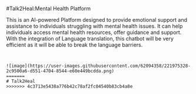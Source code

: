 #Talk2Heal:Mental Health Platform

This is an AI-powered Platform designed to provide emotional support and assistance to individuals struggling with mental health issues. 
It can help individuals access mental health resources, offer guidance and support. 
With the integration of Language translation, this chatbot will be very efficient as it will be able to break the language barriers. 


```


![image](https://user-images.githubusercontent.com/62094358/221975328-2c9500a6-d551-4704-8544-e60e449bcdda.png)
=======
# Talk2Heal
>>>>>>> 4c3713e5438a776b42c78af2fc04540b83cb4a8e
